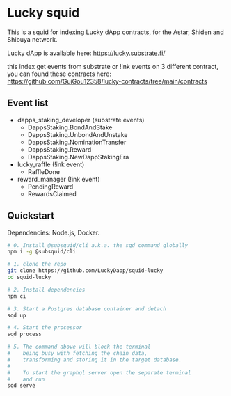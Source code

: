 # Lucky squid

This is a squid for indexing Lucky dApp contracts, for the Astar, Shiden and Shibuya network.

Lucky dApp is available here: https://lucky.substrate.fi/

this index get events from substrate or !ink events on 3 different contract, you can found these contracts here: https://github.com/GuiGou12358/lucky-contracts/tree/main/contracts

## Event list

- dapps_staking_developer (substrate events)
  - DappsStaking.BondAndStake
  - DappsStaking.UnbondAndUnstake
  - DappsStaking.NominationTransfer
  - DappsStaking.Reward
  - DappsStaking.NewDappStakingEra
- lucky_raffle (!ink event)
  - RaffleDone
- reward_manager (!ink event)
  - PendingReward
  - RewardsClaimed

## Quickstart

Dependencies: Node.js, Docker.

```bash
# 0. Install @subsquid/cli a.k.a. the sqd command globally
npm i -g @subsquid/cli

# 1. clone the repo
git clone https://github.com/LuckyDapp/squid-lucky
cd squid-lucky

# 2. Install dependencies
npm ci

# 3. Start a Postgres database container and detach
sqd up

# 4. Start the processor
sqd process

# 5. The command above will block the terminal
#    being busy with fetching the chain data, 
#    transforming and storing it in the target database.
#
#    To start the graphql server open the separate terminal
#    and run
sqd serve
```
